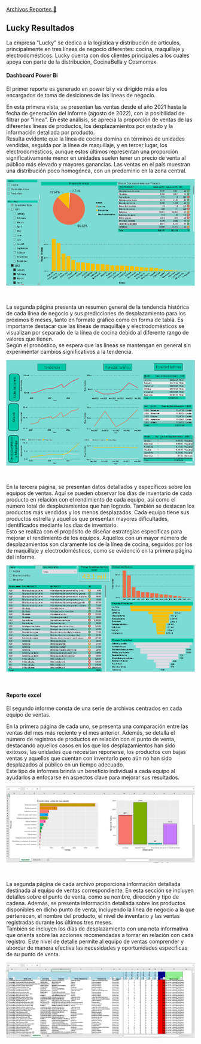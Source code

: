 [Archivos Reportes :hamster:](https://github.com/DiegoAMA/Empresa-lucky/tree/9ac8e22620edee6c5444db52fd2fb823e4041548/Reportes)

## Lucky Resultados

<p>La empresa "Lucky" se dedica a la logística y distribución de artículos, principalmente en tres líneas de negocio diferentes: cocina, maquillaje y electrodomésticos. Lucky cuenta con dos clientes principales
  a los cuales apoya con parte de la distribución, CocinaBella y Cosmomex.<br></p>

#### Dashboard Power Bi
<p>El primer reporte es generado en power bi y va dirigido más a los encargados de toma de desiciones de las lineas de negocio.</p>

<p>En esta primera vista, se presentan las ventas desde el año 2021 hasta la fecha de generación del informe (agosto de 2022), con la posibilidad de filtrar por "línea". En este análisis, se aprecia la proporción de ventas de las diferentes líneas de productos, los desplazamientos por estado y la información detallada por producto.<br>
Resulta evidente que la línea de cocina domina en términos de unidades vendidas, seguida por la línea de maquillaje, y en tercer lugar, los electrodomésticos, aunque estos últimos representan una proporción significativamente menor en unidades suelen tener un precio de venta al público más elevado y mayores ganancias. 
Las ventas en el país muestran una distribución poco homogénea, con un predominio en la zona central.</p>
<picture>
  <img alt="Shows an illustrated sun in light mode and a moon with stars in dark mode." 
    src="https://github.com/DiegoAMA/Imagenes/blob/45c3d9fd00291deea85631538911825a46354320/Lucky/PB%201.PNG">
</picture>
<p><br></p>

<p>La segunda página presenta un resumen general de la tendencia histórica de cada línea de negocio y sus predicciones de desplazamiento para los próximos 6 meses, tanto en formato gráfico como en forma de tabla.
Es importante destacar que las líneas de maquillaje y electrodomésticos se visualizan por separado de la línea de cocina debido al diferente rango de valores que tienen.<br>
Según el pronóstico, se espera que las líneas se mantengan en general sin experimentar cambios significativos a la tendencia.</p>
<picture>
  <img alt="Shows an illustrated sun in light mode and a moon with stars in dark mode." 
    src="https://github.com/DiegoAMA/Imagenes/blob/45c3d9fd00291deea85631538911825a46354320/Lucky/PB3.PNG">
</picture>
<p><br></p>


<p>En la tercera página, se presentan datos detallados y específicos sobre los equipos de ventas. Aquí se pueden observar los días de inventario de cada producto en relación con el rendimiento de cada equipo, así como el número total de desplazamientos que han logrado.
También se destacan los productos más vendidos y los menos desplazados. Cada equipo tiene sus productos estrella y aquellos que presentan mayores dificultades, identificados mediante los días de inventario.<br>
Esto se realiza con el propósito de diseñar estrategias específicas para mejorar el rendimiento de los equipos. Aquellos con un mayor número de desplazamientos son claramente los de la línea de cocina, seguidos por los de maquillaje y electrodomésticos, como se evidenció en la primera página del informe.</p>
<picture>
  <img alt="Shows an illustrated sun in light mode and a moon with stars in dark mode." 
    src="https://github.com/DiegoAMA/Imagenes/blob/45c3d9fd00291deea85631538911825a46354320/Lucky/PB2.PNG">
</picture>
<p><br></p>

#### Reporte excel
<p>El segundo informe consta de una serie de archivos centrados en cada equipo de ventas.</p>

<p>En la primera página de cada uno, se presenta una comparación entre las ventas del mes más reciente y el mes anterior. Además, se detalla el número de registros de productos en relación con el punto de venta, destacando aquellos casos en los que los desplazamientos han sido exitosos, las unidades que necesitan reponerse, los productos con bajas ventas y aquellos que cuentan con inventario pero aún no han sido desplazados al público en un tiempo adecuado.<br>
Este tipo de informes brinda un beneficio individual a cada equipo al ayudarlos a enfocarse en aspectos clave para mejorar sus resultados.</p>
<picture>
  <img alt="Shows an illustrated sun in light mode and a moon with stars in dark mode." 
    src="https://github.com/DiegoAMA/Imagenes/blob/45c3d9fd00291deea85631538911825a46354320/Lucky/Excel1.PNG">
</picture>
<p><br></p>

<p>La segunda página de cada archivo proporciona información detallada destinada al equipo de ventas correspondiente. En esta sección se incluyen detalles sobre el punto de venta, como su nombre, dirección y tipo de cadena. Además, se presenta información detallada sobre los productos disponibles en dicho punto de venta, incluyendo la línea de negocio a la que pertenecen, el nombre del producto, el nivel de inventario y las ventas registradas durante los últimos tres meses.<br> También se incluyen los días de desplazamiento con una nota informativa que orienta sobre las acciones recomendadas a tomar en relación con cada registro. 
Este nivel de detalle permite al equipo de ventas comprender y abordar de manera efectiva las necesidades y oportunidades específicas de su punto de venta.</p>
<picture>
  <img alt="Shows an illustrated sun in light mode and a moon with stars in dark mode." 
    src="https://github.com/DiegoAMA/Imagenes/blob/45c3d9fd00291deea85631538911825a46354320/Lucky/Excel2.PNG">
</picture>
<p><br></p>
